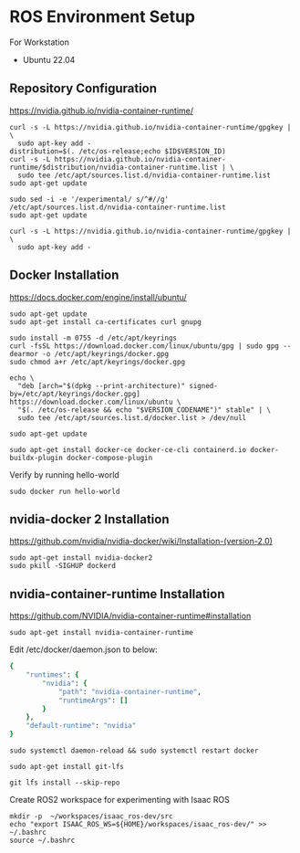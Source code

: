 # ROS Environment Setup
For Workstation
- Ubuntu 22.04

## Repository Configuration
https://nvidia.github.io/nvidia-container-runtime/
```
curl -s -L https://nvidia.github.io/nvidia-container-runtime/gpgkey | \
  sudo apt-key add -
distribution=$(. /etc/os-release;echo $ID$VERSION_ID)
curl -s -L https://nvidia.github.io/nvidia-container-runtime/$distribution/nvidia-container-runtime.list | \
  sudo tee /etc/apt/sources.list.d/nvidia-container-runtime.list
sudo apt-get update
```
```
sudo sed -i -e '/experimental/ s/^#//g' /etc/apt/sources.list.d/nvidia-container-runtime.list
sudo apt-get update
```
```
curl -s -L https://nvidia.github.io/nvidia-container-runtime/gpgkey | \
  sudo apt-key add -
```
## Docker Installation
https://docs.docker.com/engine/install/ubuntu/
```
sudo apt-get update
sudo apt-get install ca-certificates curl gnupg
```
```
sudo install -m 0755 -d /etc/apt/keyrings
curl -fsSL https://download.docker.com/linux/ubuntu/gpg | sudo gpg --dearmor -o /etc/apt/keyrings/docker.gpg
sudo chmod a+r /etc/apt/keyrings/docker.gpg
```
```
echo \
  "deb [arch="$(dpkg --print-architecture)" signed-by=/etc/apt/keyrings/docker.gpg] https://download.docker.com/linux/ubuntu \
  "$(. /etc/os-release && echo "$VERSION_CODENAME")" stable" | \
  sudo tee /etc/apt/sources.list.d/docker.list > /dev/null
```
```
sudo apt-get update
```
```
sudo apt-get install docker-ce docker-ce-cli containerd.io docker-buildx-plugin docker-compose-plugin
```
Verify by running hello-world
```
sudo docker run hello-world
```
## nvidia-docker 2 Installation
https://github.com/nvidia/nvidia-docker/wiki/Installation-(version-2.0)
```
sudo apt-get install nvidia-docker2
sudo pkill -SIGHUP dockerd
```

## nvidia-container-runtime Installation
https://github.com/NVIDIA/nvidia-container-runtime#installation
```
sudo apt-get install nvidia-container-runtime
```
Edit /etc/docker/daemon.json to below:
```ruby
{
    "runtimes": {
        "nvidia": {
            "path": "nvidia-container-runtime",
            "runtimeArgs": []
        }
    },
    "default-runtime": "nvidia"
}
```
```
sudo systemctl daemon-reload && sudo systemctl restart docker
```
```
sudo apt-get install git-lfs
```
```
git lfs install --skip-repo
```
Create ROS2 workspace for experimenting with Isaac ROS
```
mkdir -p  ~/workspaces/isaac_ros-dev/src
echo "export ISAAC_ROS_WS=${HOME}/workspaces/isaac_ros-dev/" >> ~/.bashrc
source ~/.bashrc
```



